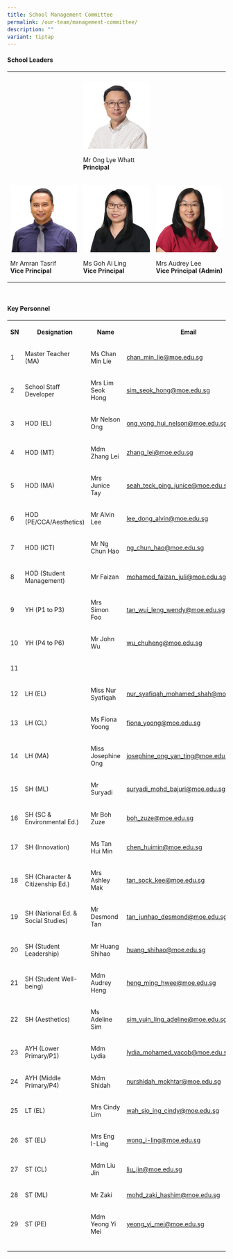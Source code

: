 ```yaml
---
title: School Management Committee
permalink: /our-team/management-committee/
description: ""
variant: tiptap
---
```

<h4>School Leaders</h4>
<table style="minWidth: 75px">
<colgroup>
<col>
<col>
<col>
</colgroup>
<tbody>
<tr>
<th rowspan="1" colspan="1">
<p></p>
</th>
<th rowspan="1" colspan="1">
<p></p>
</th>
<th rowspan="1" colspan="1">
<p></p>
</th>
</tr>
<tr>
<td rowspan="1" colspan="1">
<p></p>
</td>
<td rowspan="1" colspan="1">
<div class="isomer-image-wrapper">
<img style="width: 100%" height="auto" width="100%" src="/images/SL/Mr_Ong_Lye_Whatt_Principal.jpg">
</div>
<p>Mr Ong Lye Whatt
<br><strong>Principal</strong>
</p>
</td>
<td rowspan="1" colspan="1">
<p></p>
</td>
</tr>
<tr>
<td rowspan="1" colspan="1">
<p></p>
<div class="isomer-image-wrapper">
<img style="width: 100%" height="auto" width="100%" src="/images/SL/Mr_Amran_Bin_Tasrif_Vice_Principal_EO.png">
</div>
<p>Mr Amran Tasrif
<br><strong>Vice Principal</strong>
</p>
</td>
<td rowspan="1" colspan="1">
<p></p>
<div class="isomer-image-wrapper">
<img style="width: 100%" height="auto" width="100%" alt="" src="/images/SL/Ms_Goh_Ai_Ling_VP.jpg">
</div>
<p>Ms Goh Ai Ling
<br><strong>Vice Principal</strong>
</p>
</td>
<td rowspan="1" colspan="1">
<p></p>
<div class="isomer-image-wrapper">
<img style="width: 100%" height="auto" width="100%" src="/images/SL/Mrs_Audrey_Lee_Vice_Principal_(Admin).jpg">
</div>
<p>Mrs Audrey Lee
<br><strong>Vice Principal (Admin)</strong>
</p>
</td>
</tr>
</tbody>
</table>
<p>
<br>
</p>
<h4>Key Personnel</h4>
<table style="minWidth: 100px">
<colgroup>
<col>
<col>
<col>
<col>
</colgroup>
<tbody>
<tr>
<th rowspan="1" colspan="1">
<p>SN</p>
</th>
<th rowspan="1" colspan="1">
<p>Designation</p>
</th>
<th rowspan="1" colspan="1">
<p>Name</p>
</th>
<th rowspan="1" colspan="1">
<p>Email</p>
</th>
</tr>
<tr>
<td rowspan="1" colspan="1">
<p>1</p>
</td>
<td rowspan="1" colspan="1">
<p>Master Teacher (MA)</p>
</td>
<td rowspan="1" colspan="1">
<p>Ms Chan Min Lie</p>
</td>
<td rowspan="1" colspan="1">
<p><a href="mailto:chan_min_lie@moe.edu.sg" rel="noopener noreferrer nofollow" target="_blank">chan_min_lie@moe.edu.sg</a>
</p>
</td>
</tr>
<tr>
<td rowspan="1" colspan="1">
<p>2</p>
</td>
<td rowspan="1" colspan="1">
<p>School Staff Developer</p>
</td>
<td rowspan="1" colspan="1">
<p>Mrs Lim Seok Hong</p>
</td>
<td rowspan="1" colspan="1">
<p><a href="mailto:sim_seok_hong@moe.edu.sg" rel="noopener noreferrer nofollow" target="_blank">sim_seok_hong@moe.edu.sg</a>
</p>
</td>
</tr>
<tr>
<td rowspan="1" colspan="1">
<p>3</p>
</td>
<td rowspan="1" colspan="1">
<p>HOD (EL)</p>
</td>
<td rowspan="1" colspan="1">
<p>Mr Nelson Ong</p>
</td>
<td rowspan="1" colspan="1">
<p><a href="mailto:ong_yong_hui_nelson@moe.edu.sg" rel="noopener noreferrer nofollow" target="_blank">ong_yong_hui_nelson@moe.edu.sg</a>
</p>
</td>
</tr>
<tr>
<td rowspan="1" colspan="1">
<p>4</p>
</td>
<td rowspan="1" colspan="1">
<p>HOD (MT)</p>
</td>
<td rowspan="1" colspan="1">
<p>Mdm Zhang Lei</p>
</td>
<td rowspan="1" colspan="1">
<p><a href="mailto:zhang_lei@moe.edu.sg" rel="noopener noreferrer nofollow" target="_blank">zhang_lei@moe.edu.sg</a>
</p>
</td>
</tr>
<tr>
<td rowspan="1" colspan="1">
<p>5</p>
</td>
<td rowspan="1" colspan="1">
<p>HOD (MA)</p>
</td>
<td rowspan="1" colspan="1">
<p>Mrs Junice Tay</p>
</td>
<td rowspan="1" colspan="1">
<p><a href="mailto:seah_teck_ping_junice@moe.edu.sg" rel="noopener noreferrer nofollow" target="_blank">seah_teck_ping_junice@moe.edu.sg</a>
</p>
</td>
</tr>
<tr>
<td rowspan="1" colspan="1">
<p>6</p>
</td>
<td rowspan="1" colspan="1">
<p>HOD (PE/CCA/Aesthetics)</p>
</td>
<td rowspan="1" colspan="1">
<p>Mr Alvin Lee</p>
</td>
<td rowspan="1" colspan="1">
<p><a href="mailto:lee_dong_alvin@moe.edu.sg" rel="noopener noreferrer nofollow" target="_blank">lee_dong_alvin@moe.edu.sg</a>
</p>
</td>
</tr>
<tr>
<td rowspan="1" colspan="1">
<p>7</p>
</td>
<td rowspan="1" colspan="1">
<p>HOD (ICT)</p>
</td>
<td rowspan="1" colspan="1">
<p>Mr Ng Chun Hao</p>
</td>
<td rowspan="1" colspan="1">
<p><a href="mailto:ng_chun_hao@moe.edu.sg" rel="noopener noreferrer nofollow" target="_blank">ng_chun_hao@moe.edu.sg</a>
</p>
</td>
</tr>
<tr>
<td rowspan="1" colspan="1">
<p>8</p>
</td>
<td rowspan="1" colspan="1">
<p>HOD (Student Management)</p>
</td>
<td rowspan="1" colspan="1">
<p>Mr Faizan</p>
</td>
<td rowspan="1" colspan="1">
<p><a href="mailto:mohamed_faizan_juli@moe.edu.sg" rel="noopener noreferrer nofollow" target="_blank">mohamed_faizan_juli@moe.edu.sg</a>
</p>
</td>
</tr>
<tr>
<td rowspan="1" colspan="1">
<p>9</p>
</td>
<td rowspan="1" colspan="1">
<p>YH (P1 to P3)</p>
</td>
<td rowspan="1" colspan="1">
<p>Mrs Simon Foo</p>
</td>
<td rowspan="1" colspan="1">
<p><a href="mailto:tan_wui_leng_wendy@moe.edu.sg" rel="noopener noreferrer nofollow" target="_blank">tan_wui_leng_wendy@moe.edu.sg</a>
</p>
</td>
</tr>
<tr>
<td rowspan="1" colspan="1">
<p>10</p>
</td>
<td rowspan="1" colspan="1">
<p>YH (P4 to P6)</p>
</td>
<td rowspan="1" colspan="1">
<p>Mr John Wu</p>
</td>
<td rowspan="1" colspan="1">
<p><a href="mailto:wu_chuheng@moe.edu.sg" rel="noopener noreferrer nofollow" target="_blank">wu_chuheng@moe.edu.sg</a>
</p>
</td>
</tr>
<tr>
<td rowspan="1" colspan="1">
<p>11</p>
</td>
<td rowspan="1" colspan="1">
<p></p>
</td>
<td rowspan="1" colspan="1">
<p></p>
</td>
<td rowspan="1" colspan="1">
<p></p>
</td>
</tr>
<tr>
<td rowspan="1" colspan="1">
<p>12</p>
</td>
<td rowspan="1" colspan="1">
<p>LH (EL)</p>
</td>
<td rowspan="1" colspan="1">
<p>Miss Nur Syafiqah</p>
</td>
<td rowspan="1" colspan="1">
<p><a href="mailto:nur_syafiqah_mohamed_shah@moe.edu.sg" rel="noopener noreferrer nofollow" target="_blank">nur_syafiqah_mohamed_shah@moe.edu.sg</a>
</p>
</td>
</tr>
<tr>
<td rowspan="1" colspan="1">
<p>13</p>
</td>
<td rowspan="1" colspan="1">
<p>LH (CL)</p>
</td>
<td rowspan="1" colspan="1">
<p>Ms Fiona Yoong</p>
</td>
<td rowspan="1" colspan="1">
<p><a href="mailto:fiona_yoong@moe.edu.sg" rel="noopener noreferrer nofollow" target="_blank">fiona_yoong@moe.edu.sg</a>
</p>
</td>
</tr>
<tr>
<td rowspan="1" colspan="1">
<p>14</p>
</td>
<td rowspan="1" colspan="1">
<p>LH (MA)</p>
</td>
<td rowspan="1" colspan="1">
<p>Miss Josephine Ong</p>
</td>
<td rowspan="1" colspan="1">
<p><a href="mailto:josephine_ong_yan_ting@moe.edu.sg" rel="noopener noreferrer nofollow" target="_blank">josephine_ong_yan_ting@moe.edu.sg</a>
</p>
</td>
</tr>
<tr>
<td rowspan="1" colspan="1">
<p>15</p>
</td>
<td rowspan="1" colspan="1">
<p>SH (ML)</p>
</td>
<td rowspan="1" colspan="1">
<p>Mr Suryadi</p>
</td>
<td rowspan="1" colspan="1">
<p><a href="mailto:suryadi_mohd_bajuri@moe.edu.sg" rel="noopener noreferrer nofollow" target="_blank">suryadi_mohd_bajuri@moe.edu.sg</a>
</p>
</td>
</tr>
<tr>
<td rowspan="1" colspan="1">
<p>16</p>
</td>
<td rowspan="1" colspan="1">
<p>SH (SC &amp; Environmental Ed.)</p>
</td>
<td rowspan="1" colspan="1">
<p>Mr Boh Zuze</p>
</td>
<td rowspan="1" colspan="1">
<p><a href="mailto:boh_zuze@moe.edu.sg" rel="noopener noreferrer nofollow" target="_blank">boh_zuze@moe.edu.sg</a>
</p>
</td>
</tr>
<tr>
<td rowspan="1" colspan="1">
<p>17</p>
</td>
<td rowspan="1" colspan="1">
<p>SH (Innovation)</p>
</td>
<td rowspan="1" colspan="1">
<p>Ms Tan Hui Min</p>
</td>
<td rowspan="1" colspan="1">
<p><a href="mailto:chen_huimin@moe.edu.sg" rel="noopener noreferrer nofollow" target="_blank">chen_huimin@moe.edu.sg</a>
</p>
</td>
</tr>
<tr>
<td rowspan="1" colspan="1">
<p>18</p>
</td>
<td rowspan="1" colspan="1">
<p>SH (Character &amp; Citizenship Ed.)</p>
</td>
<td rowspan="1" colspan="1">
<p>Mrs Ashley Mak</p>
</td>
<td rowspan="1" colspan="1">
<p><a href="mailto:tan_sock_kee@moe.edu.sg" rel="noopener noreferrer nofollow" target="_blank">tan_sock_kee@moe.edu.sg</a>
</p>
</td>
</tr>
<tr>
<td rowspan="1" colspan="1">
<p>19</p>
</td>
<td rowspan="1" colspan="1">
<p>SH (National Ed. &amp; Social Studies)</p>
</td>
<td rowspan="1" colspan="1">
<p>Mr Desmond Tan</p>
</td>
<td rowspan="1" colspan="1">
<p><a href="mailto:tan_junhao_desmond@moe.edu.sg" rel="noopener noreferrer nofollow" target="_blank">tan_junhao_desmond@moe.edu.sg</a>
</p>
</td>
</tr>
<tr>
<td rowspan="1" colspan="1">
<p>20</p>
</td>
<td rowspan="1" colspan="1">
<p>SH (Student Leadership)</p>
</td>
<td rowspan="1" colspan="1">
<p>Mr Huang Shihao</p>
</td>
<td rowspan="1" colspan="1">
<p><a href="mailto:huang_shihao@moe.edu.sg" rel="noopener noreferrer nofollow" target="_blank">huang_shihao@moe.edu.sg</a>
</p>
</td>
</tr>
<tr>
<td rowspan="1" colspan="1">
<p>21</p>
</td>
<td rowspan="1" colspan="1">
<p>SH (Student Well-being)</p>
</td>
<td rowspan="1" colspan="1">
<p>Mdm Audrey Heng</p>
</td>
<td rowspan="1" colspan="1">
<p><a href="mailto:heng_ming_hwee@moe.edu.sg" rel="noopener noreferrer nofollow" target="_blank">heng_ming_hwee@moe.edu.sg</a>
</p>
</td>
</tr>
<tr>
<td rowspan="1" colspan="1">
<p>22</p>
</td>
<td rowspan="1" colspan="1">
<p>SH (Aesthetics)</p>
</td>
<td rowspan="1" colspan="1">
<p>Ms Adeline Sim</p>
<p></p>
</td>
<td rowspan="1" colspan="1">
<p><a href="mailto:sim_yuin_ling_adeline@moe.edu.sg" rel="noopener noreferrer nofollow" target="_blank">sim_yuin_ling_adeline@moe.edu.sg</a>
</p>
</td>
</tr>
<tr>
<td rowspan="1" colspan="1">
<p>23</p>
</td>
<td rowspan="1" colspan="1">
<p>AYH (Lower Primary/P1)</p>
</td>
<td rowspan="1" colspan="1">
<p>Mdm Lydia</p>
</td>
<td rowspan="1" colspan="1">
<p><a href="mailto:lydia_mohamed_yacob@moe.edu.sg" rel="noopener noreferrer nofollow" target="_blank">lydia_mohamed_yacob@moe.edu.sg</a>
</p>
</td>
</tr>
<tr>
<td rowspan="1" colspan="1">
<p>24</p>
</td>
<td rowspan="1" colspan="1">
<p>AYH (Middle Primary/P4)</p>
</td>
<td rowspan="1" colspan="1">
<p>Mdm Shidah</p>
</td>
<td rowspan="1" colspan="1">
<p><a href="mailto:nurshidah_mokhtar@moe.edu.sg" rel="noopener noreferrer nofollow" target="_blank">nurshidah_mokhtar@moe.edu.sg</a>
</p>
</td>
</tr>
<tr>
<td rowspan="1" colspan="1">
<p>25</p>
</td>
<td rowspan="1" colspan="1">
<p>LT (EL)</p>
</td>
<td rowspan="1" colspan="1">
<p>Mrs Cindy Lim</p>
</td>
<td rowspan="1" colspan="1">
<p><a href="mailto:wah_sio_ing_cindy@moe.edu.sg" rel="noopener noreferrer nofollow" target="_blank">wah_sio_ing_cindy@moe.edu.sg</a>
</p>
</td>
</tr>
<tr>
<td rowspan="1" colspan="1">
<p>26</p>
</td>
<td rowspan="1" colspan="1">
<p>ST (EL)</p>
</td>
<td rowspan="1" colspan="1">
<p>Mrs Eng I-Ling</p>
</td>
<td rowspan="1" colspan="1">
<p><a href="mailto:wong_i-ling@moe.edu.sg" rel="noopener noreferrer nofollow" target="_blank">wong_i-ling@moe.edu.sg</a>
</p>
</td>
</tr>
<tr>
<td rowspan="1" colspan="1">
<p>27</p>
</td>
<td rowspan="1" colspan="1">
<p>ST (CL)</p>
</td>
<td rowspan="1" colspan="1">
<p>Mdm Liu Jin</p>
</td>
<td rowspan="1" colspan="1">
<p><a href="mailto:liu_jin@moe.edu.sg" rel="noopener noreferrer nofollow" target="_blank">liu_jin@moe.edu.sg</a>
</p>
</td>
</tr>
<tr>
<td rowspan="1" colspan="1">
<p>28</p>
</td>
<td rowspan="1" colspan="1">
<p>ST (ML)</p>
</td>
<td rowspan="1" colspan="1">
<p>Mr Zaki</p>
</td>
<td rowspan="1" colspan="1">
<p><a href="mailto:mohd_zaki_hashim@moe.edu.sg" rel="noopener noreferrer nofollow" target="_blank">mohd_zaki_hashim@moe.edu.sg</a>
</p>
</td>
</tr>
<tr>
<td rowspan="1" colspan="1">
<p>29</p>
</td>
<td rowspan="1" colspan="1">
<p>ST (PE)</p>
</td>
<td rowspan="1" colspan="1">
<p>Mdm Yeong Yi Mei</p>
</td>
<td rowspan="1" colspan="1">
<p><a href="mailto:yeong_yi_mei@moe.edu.sg" rel="noopener noreferrer nofollow" target="_blank">yeong_yi_mei@moe.edu.sg</a>
</p>
</td>
</tr>
<tr>
<td rowspan="1" colspan="1">
<p></p>
</td>
<td rowspan="1" colspan="1">
<p></p>
</td>
<td rowspan="1" colspan="1">
<p></p>
</td>
<td rowspan="1" colspan="1">
<p></p>
</td>
</tr>
</tbody>
</table>
<p></p>
